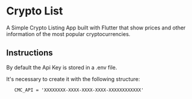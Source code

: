 # Crypto List

A Simple Crypto Listing App built with Flutter that show prices and other information of the most popular cryptocurrencies.



## Instructions

By default the Api Key is stored in a .env file.


It's necessary to create it with the following structure:
```dotenv
   CMC_API = 'XXXXXXXX-XXXX-XXXX-XXXX-XXXXXXXXXXXX'
   ```

